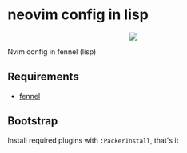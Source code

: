 # neovim config in lisp

<p align="center">
  <img src="https://imgs.xkcd.com/comics/lisp.jpg" />
</p>

Nvim config in fennel (lisp)

## Requirements

- [fennel](https://fennel-lang.org)

## Bootstrap

Install required plugins with `:PackerInstall`, that's it

